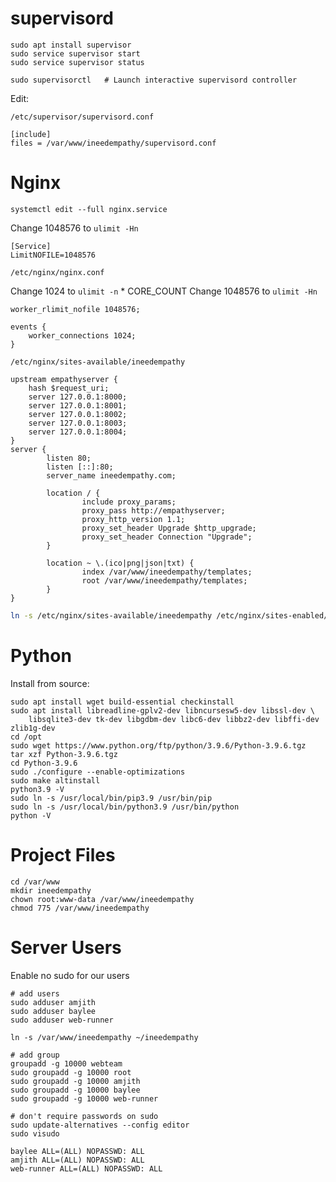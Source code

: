 # supervisord

```
sudo apt install supervisor
sudo service supervisor start
sudo service supervisor status

sudo supervisorctl   # Launch interactive supervisord controller
```

Edit:

`/etc/supervisor/supervisord.conf`

~~~
[include]
files = /var/www/ineedempathy/supervisord.conf
~~~


# Nginx

`systemctl edit --full nginx.service`

Change 1048576 to `ulimit -Hn`

~~~
[Service]
LimitNOFILE=1048576
~~~

`/etc/nginx/nginx.conf`

Change 1024 to `ulimit -n` * CORE_COUNT
Change 1048576 to `ulimit -Hn`

~~~
worker_rlimit_nofile 1048576;

events {
    worker_connections 1024;
}
~~~

`/etc/nginx/sites-available/ineedempathy`
~~~
upstream empathyserver {
    hash $request_uri;
    server 127.0.0.1:8000;
    server 127.0.0.1:8001;
    server 127.0.0.1:8002;
    server 127.0.0.1:8003;
    server 127.0.0.1:8004;
}
server {
        listen 80;
        listen [::]:80;
        server_name ineedempathy.com;

        location / {
                include proxy_params;
                proxy_pass http://empathyserver;
                proxy_http_version 1.1;
                proxy_set_header Upgrade $http_upgrade;
                proxy_set_header Connection "Upgrade";
        }

        location ~ \.(ico|png|json|txt) {
                index /var/www/ineedempathy/templates;
                root /var/www/ineedempathy/templates;
        }
}
~~~

``` bash
ln -s /etc/nginx/sites-available/ineedempathy /etc/nginx/sites-enabled/ineedempathy
```

# Python

Install from source:

```
sudo apt install wget build-essential checkinstall 
sudo apt install libreadline-gplv2-dev libncursesw5-dev libssl-dev \
    libsqlite3-dev tk-dev libgdbm-dev libc6-dev libbz2-dev libffi-dev zlib1g-dev 
cd /opt
sudo wget https://www.python.org/ftp/python/3.9.6/Python-3.9.6.tgz
tar xzf Python-3.9.6.tgz
cd Python-3.9.6
sudo ./configure --enable-optimizations 
sudo make altinstall
python3.9 -V
sudo ln -s /usr/local/bin/pip3.9 /usr/bin/pip
sudo ln -s /usr/local/bin/python3.9 /usr/bin/python
python -V
```


# Project Files

```
cd /var/www
mkdir ineedempathy
chown root:www-data /var/www/ineedempathy
chmod 775 /var/www/ineedempathy
```

# Server Users

Enable no sudo for our users

```
# add users
sudo adduser amjith
sudo adduser baylee
sudo adduser web-runner

ln -s /var/www/ineedempathy ~/ineedempathy

# add group
groupadd -g 10000 webteam
sudo groupadd -g 10000 root
sudo groupadd -g 10000 amjith
sudo groupadd -g 10000 baylee
sudo groupadd -g 10000 web-runner

# don't require passwords on sudo
sudo update-alternatives --config editor
sudo visudo

baylee ALL=(ALL) NOPASSWD: ALL
amjith ALL=(ALL) NOPASSWD: ALL
web-runner ALL=(ALL) NOPASSWD: ALL
```
